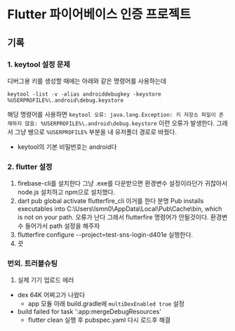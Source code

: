 # Flutter 파이어베이스 인증 프로젝트
## 기록
### 1. keytool 설정 문제
디버그용 키를 생성할 때에는 아래와 같은 명령어를 사용하는데
```
keytool -list -v -alias androiddebugkey -keystore %USERPROFILE%\.android\debug.keystore
```
해당 명령어를 사용하면 `keytool 오류: java.lang.Exception: 키 저장소 파일이 존재하지 않음: %USERPROFILE%\.android\debug.keystore` 이런 오류가 발생한다. 
그래서 그냥 쌩으로 `%USERPROFILE%` 부분을 내 유저폴더 경로로 바꿨다.

+ keytool의 기본 비밀번호는 android다

### 2. flutter 설정
1. firebase-cli를 설치한다
그냥 .exe를 다운받으면 환경변수 설정이라던가 귀찮아서 node.js 설치하고 npm으로 설치했다.
2. dart pub global activate flutterfire_cli 이거를 한다
분명 Pub installs executables into C:\Users\lsmn0\AppData\Local\Pub\Cache\bin, which is not on your path. 오류가 난다
그래서 flutterfire 명령어가 안될것이다. 환경변수 들어가서 path 설정을 해주자
3. flutterfire configure --project=test-sns-login-d401e 실행한다.
4. 끗

### 번외. 트러블슈팅
1. 실제 기기 업로드 에러
- dex 64K 어쩌고가 나왔다
    - app 모듈 아래 build.gradle에 `multiDexEnabled true` 설정
- build failed for task ':app:mergeDebugResources'
    - flutter clean 실행 후 pubspec.yaml 다시 로드후 해결